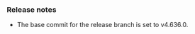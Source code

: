 ### Release notes

<!-- Please add your release notes in the following format:
- My change description (#PR)
-->
- The base commit for the release branch is set to v4.636.0.
